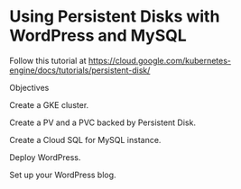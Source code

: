 # Using Persistent Disks with WordPress and MySQL

Follow this tutorial at https://cloud.google.com/kubernetes-engine/docs/tutorials/persistent-disk/

Objectives

Create a GKE cluster.

Create a PV and a PVC backed by Persistent Disk.

Create a Cloud SQL for MySQL instance.

Deploy WordPress.

Set up your WordPress blog.




